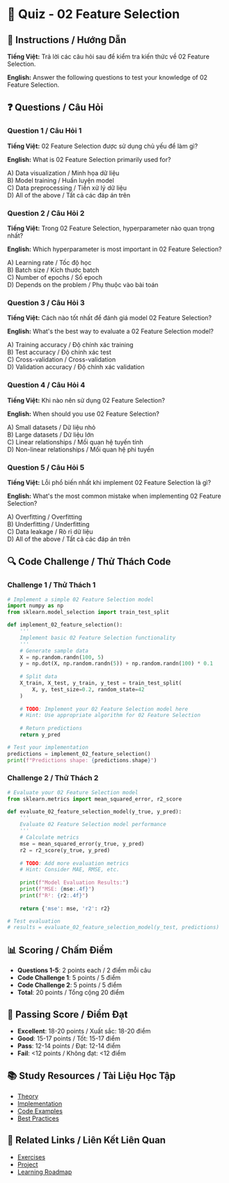 # 🧠 Quiz - 02 Feature Selection

## 📝 Instructions / Hướng Dẫn

**Tiếng Việt:** Trả lời các câu hỏi sau để kiểm tra kiến thức về 02 Feature Selection.

**English:** Answer the following questions to test your knowledge of 02 Feature Selection.

## ❓ Questions / Câu Hỏi

### Question 1 / Câu Hỏi 1
**Tiếng Việt:** 02 Feature Selection được sử dụng chủ yếu để làm gì?

**English:** What is 02 Feature Selection primarily used for?

A) Data visualization / Minh họa dữ liệu  
B) Model training / Huấn luyện model  
C) Data preprocessing / Tiền xử lý dữ liệu  
D) All of the above / Tất cả các đáp án trên

### Question 2 / Câu Hỏi 2
**Tiếng Việt:** Trong 02 Feature Selection, hyperparameter nào quan trọng nhất?

**English:** Which hyperparameter is most important in 02 Feature Selection?

A) Learning rate / Tốc độ học  
B) Batch size / Kích thước batch  
C) Number of epochs / Số epoch  
D) Depends on the problem / Phụ thuộc vào bài toán

### Question 3 / Câu Hỏi 3
**Tiếng Việt:** Cách nào tốt nhất để đánh giá model 02 Feature Selection?

**English:** What's the best way to evaluate a 02 Feature Selection model?

A) Training accuracy / Độ chính xác training  
B) Test accuracy / Độ chính xác test  
C) Cross-validation / Cross-validation  
D) Validation accuracy / Độ chính xác validation

### Question 4 / Câu Hỏi 4
**Tiếng Việt:** Khi nào nên sử dụng 02 Feature Selection?

**English:** When should you use 02 Feature Selection?

A) Small datasets / Dữ liệu nhỏ  
B) Large datasets / Dữ liệu lớn  
C) Linear relationships / Mối quan hệ tuyến tính  
D) Non-linear relationships / Mối quan hệ phi tuyến

### Question 5 / Câu Hỏi 5
**Tiếng Việt:** Lỗi phổ biến nhất khi implement 02 Feature Selection là gì?

**English:** What's the most common mistake when implementing 02 Feature Selection?

A) Overfitting / Overfitting  
B) Underfitting / Underfitting  
C) Data leakage / Rò rỉ dữ liệu  
D) All of the above / Tất cả các đáp án trên

## 🔍 Code Challenge / Thử Thách Code

### Challenge 1 / Thử Thách 1
```python
# Implement a simple 02 Feature Selection model
import numpy as np
from sklearn.model_selection import train_test_split

def implement_02_feature_selection():
    '''
    Implement basic 02 Feature Selection functionality
    '''
    # Generate sample data
    X = np.random.randn(100, 5)
    y = np.dot(X, np.random.randn(5)) + np.random.randn(100) * 0.1
    
    # Split data
    X_train, X_test, y_train, y_test = train_test_split(
        X, y, test_size=0.2, random_state=42
    )
    
    # TODO: Implement your 02 Feature Selection model here
    # Hint: Use appropriate algorithm for 02 Feature Selection
    
    # Return predictions
    return y_pred

# Test your implementation
predictions = implement_02_feature_selection()
print(f"Predictions shape: {predictions.shape}")
```

### Challenge 2 / Thử Thách 2
```python
# Evaluate your 02 Feature Selection model
from sklearn.metrics import mean_squared_error, r2_score

def evaluate_02_feature_selection_model(y_true, y_pred):
    '''
    Evaluate 02 Feature Selection model performance
    '''
    # Calculate metrics
    mse = mean_squared_error(y_true, y_pred)
    r2 = r2_score(y_true, y_pred)
    
    # TODO: Add more evaluation metrics
    # Hint: Consider MAE, RMSE, etc.
    
    print(f"Model Evaluation Results:")
    print(f"MSE: {mse:.4f}")
    print(f"R²: {r2:.4f}")
    
    return {'mse': mse, 'r2': r2}

# Test evaluation
# results = evaluate_02_feature_selection_model(y_test, predictions)
```

## 📊 Scoring / Chấm Điểm

- **Questions 1-5**: 2 points each / 2 điểm mỗi câu
- **Code Challenge 1**: 5 points / 5 điểm
- **Code Challenge 2**: 5 points / 5 điểm
- **Total**: 20 points / Tổng cộng 20 điểm

## 🎯 Passing Score / Điểm Đạt

- **Excellent**: 18-20 points / Xuất sắc: 18-20 điểm
- **Good**: 15-17 points / Tốt: 15-17 điểm  
- **Pass**: 12-14 points / Đạt: 12-14 điểm
- **Fail**: <12 points / Không đạt: <12 điểm

## 📚 Study Resources / Tài Liệu Học Tập

- [Theory](./THEORY_02_feature_selection.md)
- [Implementation](./IMPLEMENTATION_02_feature_selection.md)
- [Code Examples](./CODE_EXAMPLES_02_feature_selection.md)
- [Best Practices](./BEST_PRACTICES_02_feature_selection.md)

## 🔗 Related Links / Liên Kết Liên Quan

- [Exercises](./EXERCISES_02_feature_selection.md)
- [Project](./PROJECT_02_feature_selection.md)
- [Learning Roadmap](./LEARNING_ROADMAP_02_feature_selection.md)
